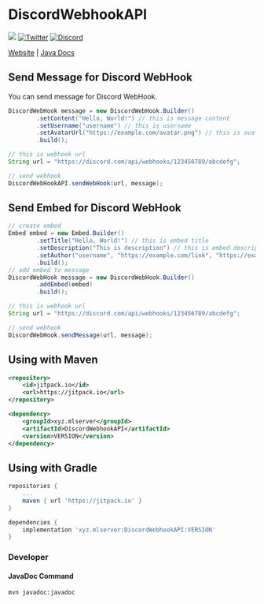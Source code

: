 # DiscordWebhookAPI

[![](https://jitpack.io/v/xyz.mlserver/DiscordWebhookAPI.svg)](https://jitpack.io/#xyz.mlserver/DiscordWebhookAPI)
[![Twitter](https://img.shields.io/twitter/follow/monster_2408?style=social)](https://twitter.com/monster_2408)
[![Discord](https://discord.com/api/guilds/556844677115150366/widget.png)](https://discord.mlserver.xyz)

[Website](https://monster2408.com) | [Java Docs](https://docs.mlserver.jp/DiscordWebHookAPI/)


## Send Message for Discord WebHook

You can send message for Discord WebHook.
```java
DiscordWebHook message = new DiscordWebHook.Builder()
        .setContent("Hello, World!") // this is message content
        .setUsername("username") // this is username
        .setAvatarUrl("https://example.com/avatar.png") // this is avatar url
        .build();

// this is webhook url
String url = "https://discord.com/api/webhooks/123456789/abcdefg";

// send webhook
DiscordWebHookAPI.sendWebHook(url, message);
```

## Send Embed for Discord WebHook
```java
// create embed
Embed embed = new Embed.Builder()
        .setTitle("Hello, World!") // this is embed title
        .setDescription("This is description") // this is embed description
        .setAuthor("username", "https://example.com/link", "https://example.com/icon.png")
        .build();
// add embed to message
DiscordWebHook message = new DiscordWebHook.Builder()
        .addEmbed(embed)
        .build();

// this is webhook url
String url = "https://discord.com/api/webhooks/123456789/abcdefg";

// send webhook
DiscordWebHook.sendMessage(url, message);
```

## Using with Maven

```xml
<repository>
    <id>jitpack.io</id>
    <url>https://jitpack.io</url>
</repository>

<dependency>
    <groupId>xyz.mlserver</groupId>
    <artifactId>DiscordWebhookAPI</artifactId>
    <version>VERSION</version>
</dependency>
```

## Using with Gradle

```gradle
repositories {
    ...
    maven { url 'https://jitpack.io' }
}

dependencies {
    implementation 'xyz.mlserver:DiscordWebhookAPI:VERSION'
}
```

### Developer
#### JavaDoc Command
```shell
mvn javadoc:javadoc
```